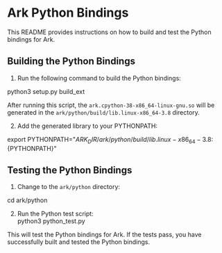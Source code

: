 # Ark Python Bindings  
  
This README provides instructions on how to build and test the Python bindings for Ark.  
  
## Building the Python Bindings  
  
1. Run the following command to build the Python bindings:  
  
python3 setup.py build_ext

After running this script, the `ark.cpython-38-x86_64-linux-gnu.so` will be generated in the `ark/python/build/lib.linux-x86_64-3.8` directory.  
  
2. Add the generated library to your PYTHONPATH:  

export PYTHONPATH="$ARK_DIR/ark/python/build/lib.linux-x86_64-3.8:${PYTHONPATH}"

  
## Testing the Python Bindings  
  
1. Change to the `ark/python` directory:  

cd ark/python

2. Run the Python test script:  
python3 python_test.py

This will test the Python bindings for Ark. If the tests pass, you have successfully built and tested the Python bindings.  
